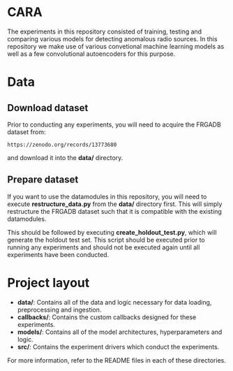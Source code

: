 # CARA
The experiments in this repository consisted of training, testing and comparing various models for detecting anomalous radio sources. In this repository we make use of various convetional machine learning models as well as a few convolutional autoencoders for this purpose. 

# Data
## Download dataset
Prior to conducting any experiments, you will need to acquire the FRGADB dataset from:
```
https://zenodo.org/records/13773680
```
and download it into the **data/** directory.

## Prepare dataset
If you want to use the datamodules in this repository, you will need to execute **restructure_data.py** from the **data/** directory first. This will simply restructure the FRGADB dataset such that it is compatible with the existing datamodules.

This should be followed by executing **create_holdout_test.py**, which will generate the holdout test set. This script should be executed prior to running any experiments and should not be executed again until all experiments have been conducted.

# Project layout
  - **data/**: Contains all of the data and logic necessary for data loading, preprocessing and ingestion.
  - **callbacks/**: Contains the custom callbacks designed for these experiments.
  - **models/**: Contains all of the model architectures, hyperparameters and logic.
  - **src/**: Contains the experiment drivers which conduct the experiments.

For more information, refer to the README files in each of these directories.
